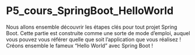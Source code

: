 # P5_cours_SpringBoot_HelloWorld
Nous allons ensemble découvrir les étapes clés pour tout projet Spring Boot. Cette partie est construite comme une sorte de mode d’emploi, auquel vous pouvez vous référer quelle que soit l’application que vous réalisez !
Créons ensemble le fameux “Hello World” avec Spring Boot !
